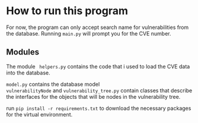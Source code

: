 # How to run this program

 For now, the program can only accept search name for vulnerabilities from the database. 
 Running <code>main.py</code> will prompt you for the CVE number.
 
## Modules
The module <code> helpers.py</code> contains the code that i used to load the CVE data into
the database.

<code>model.py</code> contains the database model<br>
<code>vulnerabilityNode</code> and <code>vulnerability_tree.py</code> contain classes
that describe the interfaces for the objects that will be nodes in the vulnerability tree.

run <code>pip install -r requirements.txt</code> to download the necessary packages
for the virtual environment.